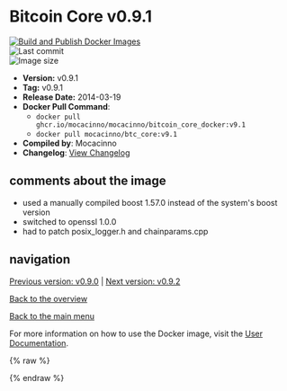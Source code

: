 # Bitcoin Core v0.9.1

[![Build and Publish Docker Images](https://github.com/mocacinno/bitcoin_core_docker/actions/workflows/build-and-publish.yml/badge.svg?branch=v9.1)](https://github.com/mocacinno/bitcoin_core_docker/actions/workflows/build-and-publish.yml)  
![Last commit](https://badgen.net/github/last-commit/mocacinno/bitcoin_core_docker/v9.1)  
![Image size](https://badgen.net/docker/size/mocacinno/btc_core/v9.1?color=green)  

- **Version:** v0.9.1
- **Tag:** v0.9.1
- **Release Date:** 2014-03-19
- **Docker Pull Command**:
  - `docker pull ghcr.io/mocacinno/mocacinno/bitcoin_core_docker:v9.1`
  - `docker pull mocacinno/btc_core:v9.1`
- **Compiled by**: Mocacinno
- **Changelog**: [View Changelog](https://github.com/bitcoin/bitcoin/blob/v0.9.1/doc/release-notes.md)

## comments about the image

- used a manually compiled boost 1.57.0 instead of the system's boost version
- switched to openssl 1.0.0
- had to patch posix_logger.h and chainparams.cpp

## navigation

[Previous version: v0.9.0](./v9.0.md) | [Next version: v0.9.2](./v9.2.md)

[Back to the overview](./Readme.md)

[Back to the main menu](../Readme.md)

For more information on how to use the Docker image, visit the [User Documentation](../userdocs/Readme.md).

<!-- Google tag (gtag.js) -->
{% raw %}
<script async src="https://www.googletagmanager.com/gtag/js?id=G-BPC6NC6FF9"></script>
<script>
  window.dataLayer = window.dataLayer || [];
  function gtag(){dataLayer.push(arguments);}
  gtag('js', new Date());
  gtag('config', 'G-BPC6NC6FF9');
</script>
{% endraw %}

